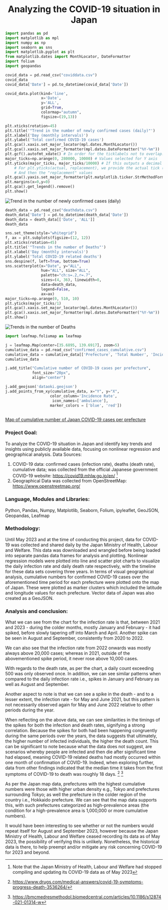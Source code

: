 <h1 align="center"> Analyzing the COVID-19 situation in Japan </h1>

```python
import pandas as pd
import matplotlib as mpl
import numpy as np
import seaborn as sns
import matplotlib.pyplot as plt
from matplotlib.dates import MonthLocator, DateFormatter
import folium
import geopandas

covid_data = pd.read_csv("coviddata.csv")
covid_data
covid_data['Date'] = pd.to_datetime(covid_data['Date'])

covid_data.plot(kind='line', 
                x='Date', 
                y='ALL',
                grid=True,
                colormap="autumn",
                figsize=(19,13))

plt.xticks(rotation=45)
plt.title('"Trend in the number of newly confirmed cases (daily)"')
plt.xlabel('Day (monthly intervals)')
plt.ylabel('Total confirmed COVID-19 cases')
plt.gca().xaxis.set_major_locator(mpl.dates.MonthLocator()) 
plt.gca().xaxis.set_major_formatter(mpl.dates.DateFormatter("%Y-%m"))
plt.gcf().autofmt_xdate() # In order for the ticklabels not to overlap. HOWEVER, if there IS an overlap, remove this code
major_ticks=np.arange(0, 280000, 10000) # Values selected for Y axis
plt.yticks(major_ticks, major_ticks/10000) # If this outputs a decimal i.e. 500.0 etc., then remove "major_ticks, " 
    # For plt.yticks(actual, replacement), we provide the actual tick (data) values
    # And then the "replacement" values
plt.gca().yaxis.set_major_formatter(plt.matplotlib.ticker.StrMethodFormatter('{x:,.0f}')) # Add commas to Y axis
plt.margins(x=0,y=0)
plt.gca().get_legend().remove()
plt.show()
```
![Trend in the number of newly confirmed cases (daily)](images/covid_data.png)

```python
death_data = pd.read_csv("deathdata.csv")
death_data['Date'] = pd.to_datetime(death_data['Date'])
death_data = death_data[['Date', 'ALL']]
death_data

sns.set_theme(style="whitegrid")
f, ax = plt.subplots(figsize=(12, 12))
plt.xticks(rotation=45)
plt.title('"Trends in the number of Deaths"')
plt.xlabel('Day (monthly intervals)')
plt.ylabel('Total COVID-19 related deaths')
sns.despine(f, left=True, bottom=True)
sns.scatterplot(x="Date", y="ALL",
                hue="ALL", size="ALL",
                palette="ch:s=.2,r=.7",
                sizes=(4, 36), linewidth=0,
                data=death_data,
                legend=False,
                ax=ax)
major_ticks=np.arange(0, 510, 10)
plt.yticks(major_ticks/1)
plt.gca().xaxis.set_major_locator(mpl.dates.MonthLocator()) 
plt.gca().xaxis.set_major_formatter(mpl.dates.DateFormatter("%Y-%m"))
plt.show()
```
![Trends in the number of Deaths](images/death_data.png)

```python
import leafmap.foliumap as leafmap

j = leafmap.Map(center=[35.6895, 139.6917], zoom=5)
cumulative_data = pd.read_csv("confirmed_cases_cumulative.csv")
cumulative_data = cumulative_data[['Prefecture', 'Total Number', 'Incidence Rate', 'X', 'Y']]
cumulative_data

j.add_title("Cumulative number of COVID-19 cases per prefecture",
            font_size="20px", 
            align="center") 

j.add_geojson('dataoki.geojson')
j.add_points_from_xy(cumulative_data, x="Y", y="X",
                    color_column='Incidence Rate',
                     icon_names=['ambulance'],
                    marker_colors = ['blue', 'red'])
                    
```
[Map of cumulative number of Japan COVID-19 cases per prefecture](https://garygarygg.glitch.me/jmap.html)

### Project Goal:
To analyze the COVID-19 situation in Japan and identify key trends and insights using publicly available data, focusing on nonlinear regression and geographical analysis.
Data Sources:
1.	COVID-19 data: confirmed cases (infection rate), deaths (death rate), cumulative data; was collected from the official Japanese government COVID-19 website: https://covid19.mhlw.go.jp/en/ [^1]
2.	Geographical Data was collected from OpenStreetMap: https://www.openstreetmap.org/

### Language, Modules and Libraries:
Python, Pandas, Numpy, Matplotlib, Seaborn, Folium, ipyleaflet, GeoJSON, Geopandas, Leafmap

### Methodology:
Until May 2023 and at the time of conducting this project, data for COVID-19 was collected and shared daily by the Japan Ministry of Health, Labour and Welfare. This data was downloaded and wrangled before being loaded into separate pandas data frames for analysis and plotting. 
Nonlinear regression models were plotted into line and scatter plot charts to visualize the daily infection rate and daily death rate respectively, with the timeline for these data sets covering three years.
In terms of visual geographical analysis, cumulative numbers for confirmed COVID-19 cases over the aforementioned time period for each prefecture were plotted onto the map of Japan. These were plotted as marker clusters which included the latitude and longitude values for each prefecture. Vector data of Japan was also created as a GeoJSON.

### Analysis and conclusion:
What we can see from the chart for the infection rate is that, between 2021 and 2023 - during the colder months, mostly January and February - it had spiked, before slowly tapering off into March and April. Another spike can be seen in August and September, consistently from 2020 to 2022.

We can also see that the infection rate from 2022 onwards was mostly always above 20,000 cases; whereas in 2021, outside of the abovementioned spike period, it never rose above 10,000 cases.

With regards to the death rate, as per the chart, a daily count exceeding 500 was only observed once. In addition, we can see similar patterns when compared to the daily infection rate i.e., spikes in January and February as well as August and September. 

Another aspect to note is that we can see a spike in the death - and to a lesser extent, the infection rate - for May and June 2021, but this pattern is not necessarily observed again for May and June 2022 relative to other periods during the year.

When reflecting on the above data, we can see similarities in the timings of the spikes for both the infection and death rates, signifying a strong correlation. Because the spikes for both had been happening congruently during the same periods over the years, the data suggests that ultimately, the higher number of infected individuals, the higher the death count. This can be significant to note because what the data does not suggest, are scenarios whereby people are infected and then die after significant time had elapsed, meaning COVID-19 related deaths had mostly occurred within one month of confirmation of COVID-19. Indeed, when exploring further, data from other findings indicated that the median time it takes from the first symptoms of COVID-19 to death was roughly 18 days. [^2] [^3] 

As per the Japan map data, prefectures with the highest cumulative numbers were those with higher urban density e.g., Tokyo and prefectures surrounding Tokyo; as well the prefecture in the colder region of the country i.e., Hokkaido prefecture. We can see that the map data supports this, with such prefectures categorized as high-prevalence areas (the condition for a high-prevalence area is 1,000,000 or more cumulative numbers).

It would have been interesting to see whether or not the numbers would repeat itself for August and September 2023, however because the Japan Ministry of Health, Labour and Welfare ceased recording its data as of May 2023, the possibility of verifying this is unlikely. Nonetheless, the historical data is there, to help preempt and/or mitigate any risk concerning COVID-19 for 2023 and beyond.

[^1]: Note that the Japan Ministry of Health, Labour and Welfare had stopped compiling and updating its COVID-19 data as of May 2023
[^2]: https://www.drugs.com/medical-answers/covid-19-symptoms-progress-death-3536264/
[^3]: https://bmcmedresmethodol.biomedcentral.com/articles/10.1186/s12874-021-01314-w
